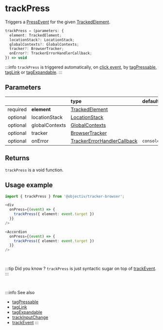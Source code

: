 # trackPress

Triggers a [PressEvent](/taxonomy/reference/events/PressEvent.md) for the given [TrackedElement](/tracking/api-reference/definitions/TrackedElement.md).  

```typescript
trackPress = (parameters: {
  element: TrackedElement;
  locationStack?: LocationStack;
  globalContexts?: GlobalContexts;
  tracker?: BrowserTracker;
  onError?: TrackerErrorHandlerCallback;
}) => void
```

:::info
`trackPress` is triggered automatically, on [click event](https://developer.mozilla.org/en-US/docs/Web/API/Element/click_event), by [tagPressable](/tracking/api-reference/locationTaggers/tagPressable.md), [tagLink](/tracking/api-reference/locationTaggers/tagLink.md) or [tagExpandable](/tracking/api-reference/locationTaggers/tagExpandable.md).
:::

## Parameters
|          |                | type                                                                                              | default value
| :-:      | :--            | :--                                                                                               | :--           
| required | **element**    | [TrackedElement](/tracking/api-reference/definitions/TrackedElement.md)                           |
| optional | locationStack  | [LocationStack](/tracking/api-reference/core/LocationStack.md)                                    |
| optional | globalContexts | [GlobalContexts](/tracking/api-reference/core/GlobalContexts.md)                                  |
| optional | tracker        | [BrowserTracker](/tracking/api-reference/general/BrowserTracker.md)                               |
| optional | onError        | [TrackerErrorHandlerCallback](/tracking/api-reference/definitions/TrackerErrorHandlerCallback.md) | `console.error`

## Returns
`trackPress` is a void function.

## Usage example

```typescript jsx
import { trackPress } from '@objectiv/tracker-browser';
```

```typescript jsx
<div
  onPress={(event) => {
    trackPress({ element: event.target })
  }}
/>
```

```typescript jsx
<Accordion
  onPress={(event) => {
    trackPress({ element: event.target })
  }}
/>
```

<br />

:::tip Did you know ?
`trackPress` is just syntactic sugar on top of [trackEvent](/tracking/api-reference/eventTrackers/trackEvent.md).
:::

<br />

:::info See also
- [tagPressable](/tracking/api-reference/locationTaggers/tagPressable.md)
- [tagLink](/tracking/api-reference/locationTaggers/tagLink.md) 
- [tagExpandable](/tracking/api-reference/locationTaggers/tagExpandable.md)
- [trackInputChange](/tracking/api-reference/eventTrackers/trackInputChange.md)
- [trackEvent](/tracking/api-reference/eventTrackers/trackEvent.md)
:::
